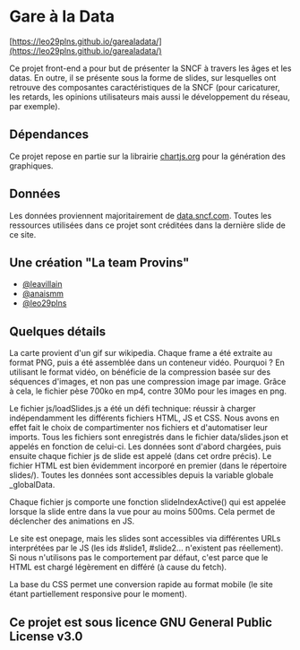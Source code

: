 # Gare à la Data
[https://leo29plns.github.io/garealadata/](https://leo29plns.github.io/garealadata/)

Ce projet front-end a pour but de présenter la SNCF à travers les âges et les datas. En outre, il se présente sous la forme de slides, sur lesquelles ont retrouve des composantes caractéristiques de la SNCF (pour caricaturer, les retards, les opinions utilisateurs mais aussi le développement du réseau, par exemple).

## Dépendances
Ce projet repose en partie sur la librairie [chartjs.org](https://www.chartjs.org/) pour la génération des graphiques.

## Données
Les données proviennent majoritairement de [data.sncf.com](https://data.sncf.com/). Toutes les ressources utilisées dans ce projet sont créditées dans la dernière slide de ce site.

## Une création "La team Provins"
- [@leavillain](https://github.com/anaismm)
- [@anaismm](https://github.com/leavillain)
- [@leo29plns](https://github.com/leo29plns)

## Quelques détails
La carte provient d'un gif sur wikipedia. Chaque frame a été extraite au format PNG, puis a été assemblée dans un conteneur vidéo. Pourquoi ? En utilisant le format vidéo, on bénéficie de la compression basée sur des séquences d'images, et non pas une compression image par image. Grâce à cela, le fichier pèse 700ko en mp4, contre 30Mo pour les images en png.

Le fichier js/loadSlides.js a été un défi technique: réussir à charger indépendamment les différents fichiers HTML, JS et CSS. Nous avons en effet fait le choix de compartimenter nos fichiers et d'automatiser leur imports. Tous les fichiers sont enregistrés dans le fichier data/slides.json et appelés en fonction de celui-ci. Les données sont d'abord chargées, puis ensuite chaque fichier js de slide est appelé (dans cet ordre précis). Le fichier HTML est bien évidemment incorporé en premier (dans le répertoire slides/). Toutes les données sont accessibles depuis la variable globale _globalData.

Chaque fichier js comporte une fonction slideIndexActive() qui est appelée lorsque la slide entre dans la vue pour au moins 500ms. Cela permet de déclencher des animations en JS.

Le site est onepage, mais les slides sont accessibles via différentes URLs interprétées par le JS (les ids #slide1, #slide2... n'existent pas réellement). Si nous n'utilisons pas le comportement par défaut, c'est parce que le HTML est chargé légèrement en différé (à cause du fetch).

La base du CSS permet une conversion rapide au format mobile (le site étant partiellement responsive pour le moment).

## Ce projet est sous licence GNU General Public License v3.0

